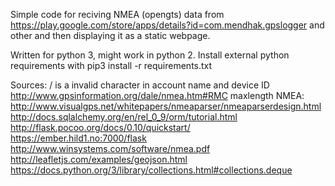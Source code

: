 Simple code for reciving NMEA (opengts) data from https://play.google.com/store/apps/details?id=com.mendhak.gpslogger and other and then displaying it as a static webpage.

Written for python 3, might work in python 2.
Install external python requirements with pip3 install -r requirements.txt

Sources: 
/ is a invalid character in account name and device ID
http://www.gpsinformation.org/dale/nmea.htm#RMC
maxlength NMEA: http://www.visualgps.net/whitepapers/nmeaparser/nmeaparserdesign.html
http://docs.sqlalchemy.org/en/rel_0_9/orm/tutorial.html
http://flask.pocoo.org/docs/0.10/quickstart/
https://ember.hild1.no:7000/flask
http://www.winsystems.com/software/nmea.pdf
http://leafletjs.com/examples/geojson.html
https://docs.python.org/3/library/collections.html#collections.deque

